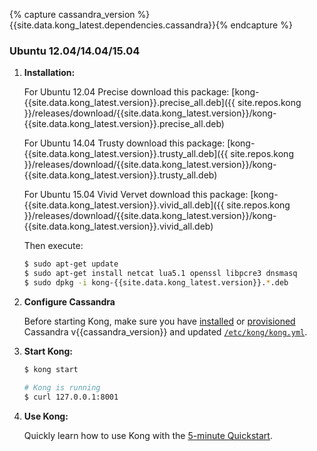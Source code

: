 {% capture cassandra_version %}{{site.data.kong_latest.dependencies.cassandra}}{% endcapture %}

### Ubuntu 12.04/14.04/15.04

1. **Installation:**

    For Ubuntu 12.04 Precise download this package: [kong-{{site.data.kong_latest.version}}.precise_all.deb]({{ site.repos.kong }}/releases/download/{{site.data.kong_latest.version}}/kong-{{site.data.kong_latest.version}}.precise_all.deb)

    For Ubuntu 14.04 Trusty download this package: [kong-{{site.data.kong_latest.version}}.trusty_all.deb]({{ site.repos.kong }}/releases/download/{{site.data.kong_latest.version}}/kong-{{site.data.kong_latest.version}}.trusty_all.deb)

    For Ubuntu 15.04 Vivid Vervet download this package: [kong-{{site.data.kong_latest.version}}.vivid_all.deb]({{ site.repos.kong }}/releases/download/{{site.data.kong_latest.version}}/kong-{{site.data.kong_latest.version}}.vivid_all.deb)

    Then execute:

    ```bash
    $ sudo apt-get update
    $ sudo apt-get install netcat lua5.1 openssl libpcre3 dnsmasq
    $ sudo dpkg -i kong-{{site.data.kong_latest.version}}.*.deb
    ```

2. **Configure Cassandra**

    Before starting Kong, make sure you have [installed](http://www.apache.org/dyn/closer.cgi?path=/cassandra/{{cassandra_version}}/apache-cassandra-{{cassandra_version}}-bin.tar.gz) or [provisioned](http://kongdb.org) Cassandra v{{cassandra_version}} and updated [`/etc/kong/kong.yml`](/docs/{{site.data.kong_latest.version}}/configuration/#databases_available.*).

3. **Start Kong:**

    ```bash
    $ kong start

    # Kong is running
    $ curl 127.0.0.1:8001
    ```

4. **Use Kong:**

    Quickly learn how to use Kong with the [5-minute Quickstart](/docs/{{site.data.kong_latest.version}}/getting-started/quickstart).
